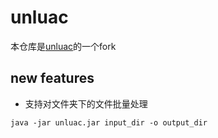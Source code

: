 ﻿# unluac

本仓库是[unluac](http://hg.code.sf.net/p/unluac/hgcode)的一个fork

## new features

- 支持对文件夹下的文件批量处理
```shell
java -jar unluac.jar input_dir -o output_dir
```